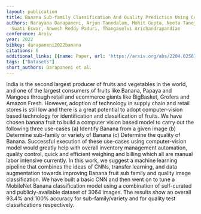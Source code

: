 ```yaml
---
layout: publication
title: Banana Sub-family Classification And Quality Prediction Using Computer Vision
authors: Narayana Darapaneni, Arjun Tanndalam, Mohit Gupta, Neeta Taneja, Prabu Purushothaman,
  Swati Eswar, Anwesh Reddy Paduri, Thangaselvi Arichandrapandian
conference: Arxiv
year: 2022
bibkey: darapaneni2022banana
citations: 6
additional_links: [{name: Paper, url: 'https://arxiv.org/abs/2204.02581'}]
tags: ["Datasets"]
short_authors: Darapaneni et al.
---
```

India is the second largest producer of fruits and vegetables in the world,
and one of the largest consumers of fruits like Banana, Papaya and Mangoes
through retail and ecommerce giants like BigBasket, Grofers and Amazon Fresh.
However, adoption of technology in supply chain and retail stores is still low
and there is a great potential to adopt computer-vision based technology for
identification and classification of fruits. We have chosen banana fruit to
build a computer vision based model to carry out the following three use-cases
(a) Identify Banana from a given image (b) Determine sub-family or variety of
Banana (c) Determine the quality of Banana. Successful execution of these
use-cases using computer-vision model would greatly help with overall inventory
management automation, quality control, quick and efficient weighing and
billing which all are manual labor intensive currently. In this work, we
suggest a machine learning pipeline that combines the ideas of CNNs, transfer
learning, and data augmentation towards improving Banana fruit sub family and
quality image classification. We have built a basic CNN and then went on to
tune a MobileNet Banana classification model using a combination of
self-curated and publicly-available dataset of 3064 images. The results show an
overall 93.4% and 100% accuracy for sub-family/variety and for quality test
classifications respectively.